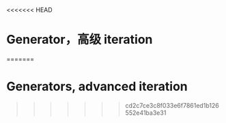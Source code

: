 
<<<<<<< HEAD
# Generator，高级 iteration
=======
# Generators, advanced iteration
>>>>>>> cd2c7ce3c8f033e6f7861ed1b126552e41ba3e31
